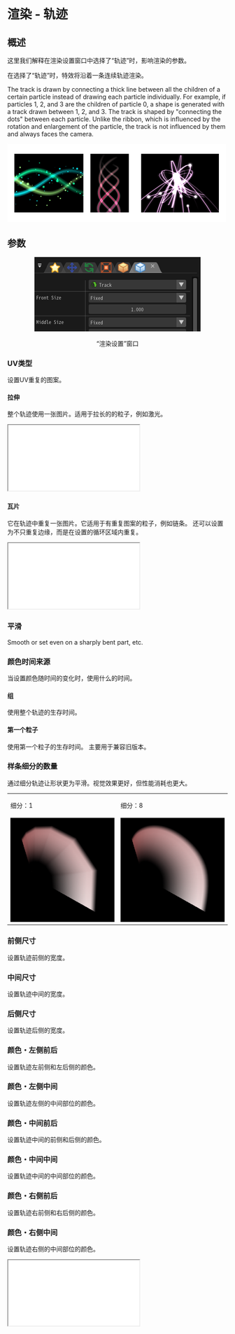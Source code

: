 ﻿# 渲染 - 轨迹

## 概述

这里我们解释在渲染设置窗口中选择了“轨迹”时，影响渲染的参数。

在选择了“轨迹”时，特效将沿着一条连续轨迹渲染。

The track is drawn by connecting a thick line between all the children of a certain particle instead of drawing each particle individually. For example, if particles 1, 2, and 3 are the children of particle 0, a shape is generated with a track drawn between 1, 2, and 3\. The track is shaped by "connecting the dots" between each particle. Unlike the ribbon, which is influenced by the rotation and enlargement of the particle, the track is not influenced by them and always faces the camera.

![](../../img/Reference/renderTrack.png)

## 参数
<div align="center">
<img src="../../img/Reference/Render/panel_track_en.png">
<p>“渲染设置”窗口</p>
</div>

### UV类型

设置UV重复的图案。

#### 拉伸

整个轨迹使用一张图片。适用于拉长的的粒子，例如激光。

<iframe src='../../Effects/viewer_ch_CN.html#References/Render/track_uvtype_strech.efkefc' class='effect'></iframe>

#### 瓦片

它在轨迹中重复一张图片。它适用于有重复图案的粒子，例如链条。
还可以设置为不只重复边缘，而是在设置的循环区域内重复。

<iframe src='../../Effects/viewer_ch_CN.html#References/Render/track_uvtype_tile.efkefc' class='effect'></iframe>

### 平滑

Smooth or set even on a sharply bent part, etc.

### 颜色时间来源

当设置颜色随时间的变化时，使用什么的时间。

#### 组

使用整个轨迹的生存时间。

#### 第一个粒子

使用第一个粒子的生存时间。
主要用于兼容旧版本。

### 样条细分的数量

通过细分轨迹让形状更为平滑。视觉效果更好，但性能消耗也更大。

<table>

<tbody>

<tr>

<td>

细分：1

</td>

<td>

细分：8

</td>

</tr>

<tr>

<td><img src="../../img/Reference/ribbon_track_division_1.png"/></td>

<td><img src="../../img/Reference/ribbon_track_division_8.png"/></td>

</tr>

</tbody>

</table>

### 前侧尺寸

设置轨迹前侧的宽度。

### 中间尺寸

设置轨迹中间的宽度。

### 后侧尺寸

设置轨迹后侧的宽度。

### 颜色・左侧前后

设置轨迹左前侧和左后侧的颜色。

### 颜色・左侧中间

设置轨迹左侧的中间部位的颜色。

### 颜色・中间前后

设置轨迹中间的前侧和后侧的颜色。

### 颜色・中间中间

设置轨迹中间的中间部位的颜色。

### 颜色・右侧前后

设置轨迹右前侧和右后侧的颜色。

### 颜色・右侧中间

设置轨迹右侧的中间部位的颜色。

<iframe src='../../Effects/viewer_ch_CN.html#References/Render/render_track.efkefc'></iframe>